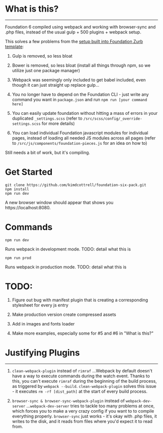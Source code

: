 # What is this?
------

Foundation 6 compiled using webpack and working with browser-sync and .php files, instead of the usual gulp + 500 plugins + webpack setup.

This solves a few problems from the [setup built into Foundation Zurb template](https://github.com/zurb/foundation-zurb-template):

1. Gulp is removed, so less bloat

2. Bower is removed, so less bloat (install all things through npm, so we utilize just one package manager)

3. Webpack was seemingly only included to get babel included, even though it can just straight up replace gulp...

4. You no longer have to depend on the Foundation CLI - just write any command you want in `package.json` and run `npm run [your command here]`

5. You can easily update foundation without hitting a mass of errors in your duplicated `_settings.scss` (refer to `/src/scss/config/_override-settings.scss` for more details)

6. You can load individual Foundation javascript modules for individual pages, instead of loading all needed JS modules across all pages (refer to `/src/js/components/foundation-pieces.js` for an idea on how to)

Still needs a bit of work, but it's compiling.

# Get Started

```
git clone https://github.com/kimdcottrell/foundation-six-pack.git
npm install
npm run dev
```

A new browser window should appear that shows you https://localhost:8080.

# Commands

`npm run dev`

Runs webpack in development mode. TODO: detail what this is

`npm run prod`

Runs webpack in production mode. TODO: detail what this is

# TODO:

1. Figure out bug with manifest plugin that is creating a corresponding stylesheet for every js entry

2. Make production version create compressed assets

3. Add in images and fonts loader

4. Make more examples, especially some for \#5 and \#6 in "What is this?"

# Justifying Plugins
------

1. `clean-webpack-plugin` instead of `rimraf`
...Webpack by default doesn't have a way to execute commands during the watch event. Thanks to this, you can't execute `rimraf` during the beginning of the build process, as triggered by `webpack --build`. `clean-webpack-plugin` solves this issue - it executes `rm -rf [dist_path]` at the start of every build process.

2. `browser-sync & browser-sync-webpack-plugin` instead of `webpack-dev-server`
...`webpack-dev-server` tries to tackle too many problems at once, which forces you to make a very crazy config if you want to to compile everything properly. `browser-sync` just works - it's okay with .php files, it writes to the disk, and it reads from files where you'd expect it to read from.
